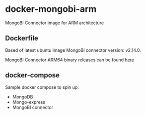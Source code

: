 # docker-mongobi-arm

MongoBI Connector image for ARM architecture
## Dockerfile

Based of latest ubuntu image
MongoBI connector version: v2.14.0.

MongoBI Connector ARM64 binary releases can be found [here](https://www.mongodb.com/download-center/bi-connector/releases) 

## docker-compose

Sample docker compose to spin up:

* MongoDB
* Mongo-express
* MongoBI connector